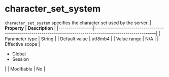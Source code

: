 character_set_system 
=========================================
`character_set_system` specifies the character set used by the server. 
|  **Property**   |                                              **Description**                                               |
|-----------------|------------------------------------------------------------------------------------------------------------|
| Parameter type  | String                                                                                                     |
| Default value   | utf8mb4                                                                                                    |
| Value range     | N/A                                                                                                   |
| Effective scope | <ul><li> Global   </li><li> Session   </li></ul>   |
| Modifiable      | No                                                                                                         |